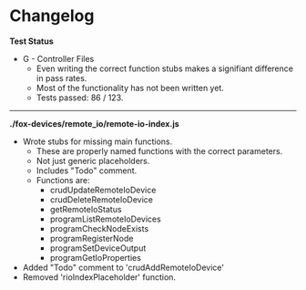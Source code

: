 # Changelog

**Test Status**
* G - Controller Files
	* Even writing the correct function stubs makes a signifiant difference in pass rates.
	* Most of the functionality has not been written yet.
	* Tests passed: 86 / 123.

---

**./fox-devices/remote_io/remote-io-index.js**
* Wrote stubs for missing main functions.
	* These are properly named functions with the correct parameters.
	* Not just generic placeholders.
	* Includes "Todo" comment.
	* Functions are:
		* crudUpdateRemoteIoDevice
		* crudDeleteRemoteIoDevice
		* getRemoteIoStatus
		* programListRemoteIoDevices
		* programCheckNodeExists
		* programRegisterNode
		* programSetDeviceOutput
		* programGetIoProperties
* Added "Todo" comment to 'crudAddRemoteIoDevice'
* Removed 'rioIndexPlaceholder' function.
